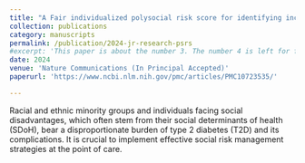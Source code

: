 ```yaml
---
title: "A Fair individualized polysocial risk score for identifying increased social risk in type 2 diabetes"
collection: publications
category: manuscripts
permalink: /publication/2024-jr-research-psrs
#excerpt: 'This paper is about the number 3. The number 4 is left for future work.'
date: 2024
venue: 'Nature Communications (In Principal Accepted)'
paperurl: 'https://www.ncbi.nlm.nih.gov/pmc/articles/PMC10723535/'

---
```


Racial and ethnic minority groups and individuals facing social disadvantages, which often stem from their social determinants of health (SDoH), bear a disproportionate burden of type 2 diabetes (T2D) and its complications. It is crucial to implement effective social risk management strategies at the point of care.